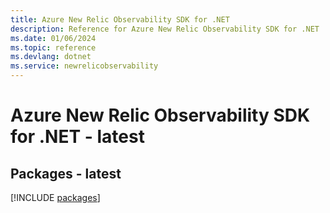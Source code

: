 ```yaml
---
title: Azure New Relic Observability SDK for .NET
description: Reference for Azure New Relic Observability SDK for .NET
ms.date: 01/06/2024
ms.topic: reference
ms.devlang: dotnet
ms.service: newrelicobservability
---
```

# Azure New Relic Observability SDK for .NET - latest
## Packages - latest
[!INCLUDE [packages](new-relic-observability-index.md)]